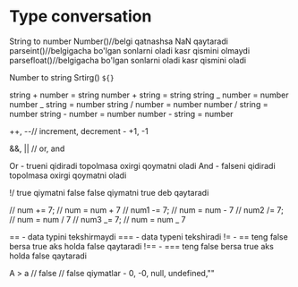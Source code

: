 # Type conversation

String to number
Number()//belgi qatnashsa NaN qaytaradi
parseint()//belgigacha bo'lgan sonlarni oladi kasr qismini olmaydi
parsefloat()//belgigacha bo'lgan sonlarni oladi kasr qismini oladi

Number to string
Srtirg()
`${}`

string + number = string
number + string = string
string _ number = number
number _ string = number
string / number = number
number / string = number
string - number = number
number - string = number

++, --// increment, decrement - +1, -1

&&, || // or, and

Or - trueni qidiradi topolmasa oxirgi qoymatni oladi
And - falseni qidiradi topolmasa oxirgi qoymatni oladi

!/ true qiymatni false false qiymatni true deb qaytaradi

// num += 7; // num = num + 7
// num1 -= 7; // num = num - 7
// num2 /= 7; // num = num / 7
// num3 _= 7; // num = num _ 7

== - data typini tekshirmaydi
=== - data typeni tekshiradi
!= - == teng false bersa true aks holda false qaytaradi
!== - === teng false bersa true aks holda false qaytaradi

A > a // false
// false qiymatlar - 0, -0, null, undefined,""
